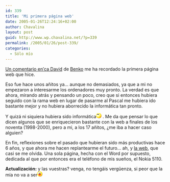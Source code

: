 ```yaml
---
id: 339
title: 'Mi primera página web'
date: 2005-01-26T12:24:16+02:00
author: Chavalina
layout: post
guid: http://www.wp.chavalina.net/?p=339
permalink: /2005/01/26/post-339/
categories:
  - Sólo mío
---
```

<a href="http://dmnet.bitacoras.com/index.php?id=7418" target="_blank">Un comentario en&prime;ca David</a> de <a href="http://cafeina.ladybenko.net/" target="_blank">Benko</a> me ha recordado la primera página web que hice.

Eso fue hace unos a&ntilde;itos ya… aunque no demasiados, ya que a mi no empezaron a interesarme los ordenadores muy pronto. La verdad es que ahora, mirando atrás y pensando un poco, creo que si entonces hubiera seguido con la rama web en lugar de pasarme al Pascal me hubiera ido bastante mejor y no hubiera aborrecido la informática tan pronto. 

Y quizá ni siquiera hubiera sido informática![emo](/imagenes/emoticonos/pensativo.gif) . Me da que pensar lo que dicen algunos que se enriquecieron bastante con la web a finales de los noventa (1998-2000), pero a mi, a los 17 a&ntilde;itos, &iquest;me iba a hacer caso alguien?

En fin, reflexiones sobre el pasado que hubieran sido más productivas hace 6 a&ntilde;os, y que ahora me hacen replantearme el futuro… ah, y <a href="http://www.chavalina.net/varios/page2/nokia.html" target="_blank">la web</a>, que casi se me olvida. Una sola página, hecha con el Word por supuesto, dedicada al que por entonces era el teléfono de mis sue&ntilde;os, el Nokia 5110.

**Actualización:** y las vuestras? venga, no tengáis verg&uuml;enza, si peor que la mía no va a ser![emo](/imagenes/emoticonos/risa.gif)